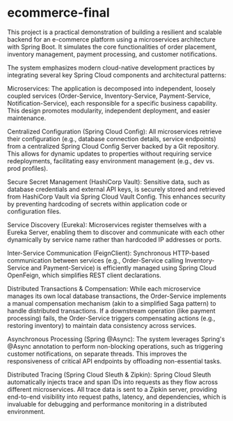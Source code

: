 # ecommerce-final
This project is a practical demonstration of building a resilient and scalable backend for an e-commerce platform using a microservices architecture with Spring Boot. It simulates the core functionalities of order placement, inventory management, payment processing, and customer notifications.


The system emphasizes modern cloud-native development practices by integrating several key Spring Cloud components and architectural patterns:

Microservices: The application is decomposed into independent, loosely coupled services (Order-Service, Inventory-Service, Payment-Service, Notification-Service), each responsible for a specific business capability. This design promotes modularity, independent deployment, and easier maintenance.


Centralized Configuration (Spring Cloud Config): All microservices retrieve their configuration (e.g., database connection details, service endpoints) from a centralized Spring Cloud Config Server backed by a Git repository. This allows for dynamic updates to properties without requiring service redeployments, facilitating easy environment management (e.g., dev vs. prod profiles).


Secure Secret Management (HashiCorp Vault): Sensitive data, such as database credentials and external API keys, is securely stored and retrieved from HashiCorp Vault via Spring Cloud Vault Config. This enhances security by preventing hardcoding of secrets within application code or configuration files.

Service Discovery (Eureka): Microservices register themselves with a Eureka Server, enabling them to discover and communicate with each other dynamically by service name rather than hardcoded IP addresses or ports.

Inter-Service Communication (FeignClient): Synchronous HTTP-based communication between services (e.g., Order-Service calling Inventory-Service and Payment-Service) is efficiently managed using Spring Cloud OpenFeign, which simplifies REST client declarations.

Distributed Transactions & Compensation: While each microservice manages its own local database transactions, the Order-Service implements a manual compensation mechanism (akin to a simplified Saga pattern) to handle distributed transactions. If a downstream operation (like payment processing) fails, the Order-Service triggers compensating actions (e.g., restoring inventory) to maintain data consistency across services.


Asynchronous Processing (Spring @Async): The system leverages Spring's @Async annotation to perform non-blocking operations, such as triggering customer notifications, on separate threads. This improves the responsiveness of critical API endpoints by offloading non-essential tasks.

Distributed Tracing (Spring Cloud Sleuth & Zipkin): Spring Cloud Sleuth automatically injects trace and span IDs into requests as they flow across different microservices. All trace data is sent to a Zipkin server, providing end-to-end visibility into request paths, latency, and dependencies, which is invaluable for debugging and performance monitoring in a distributed environment.
